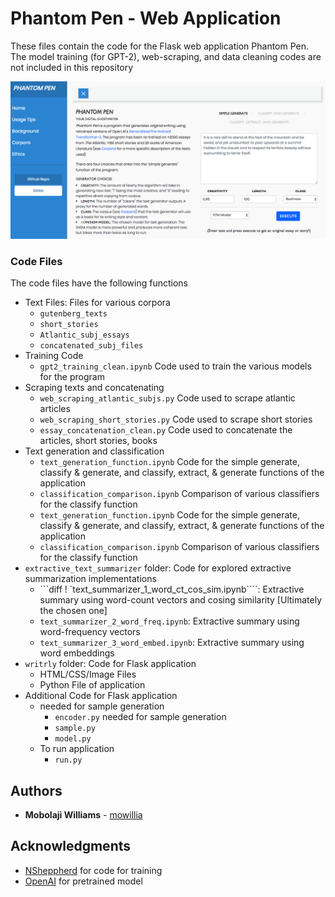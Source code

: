 # Phantom Pen - Web Application 

These files contain the code for the Flask web application Phantom Pen. The model training (for GPT-2), web-scraping, and data cleaning codes are not included in this repository

![](phantompen_screenshot.png)


### Code Files

The code files have the following functions

* Text Files: Files for various corpora
  * `gutenberg_texts`
  * `short_stories`
  * `Atlantic_subj_essays`
  * `concatenated_subj_files`
* Training Code
  * `gpt2_training_clean.ipynb` Code used to train the various models for the program
* Scraping texts and concatenating
  * `web_scraping_atlantic_subjs.py` Code used to scrape atlantic articles
  * `web_scraping_short_stories.py` Code used to scrape short stories
  * `essay_concatenation_clean.py` Code used to concatenate the articles, short stories, books
* Text generation and classification
  * `text_generation_function.ipynb` Code for the simple generate, classify & generate, and classify, extract, & generate functions of the application
  * `classification_comparison.ipynb` Comparison of various classifiers for the classify function
  * `text_generation_function.ipynb` Code for the simple generate, classify & generate, and classify, extract, & generate functions of the application
  * `classification_comparison.ipynb` Comparison of various classifiers for the classify function  
* `extractive_text_summarizer` folder: Code for explored extractive summarization implementations
  * ```diff ! `text_summarizer_1_word_ct_cos_sim.ipynb````: Extractive summary using word-count vectors and cosing similarity [Ultimately the chosen one]
  * `text_summarizer_2_word_freq.ipynb`: Extractive summary using word-frequency vectors
  * `text_summarizer_3_word_embed.ipynb`: Extractive summary using word embeddings  
* `writrly` folder: Code for Flask application
  * HTML/CSS/Image Files 
  * Python File of application
* Additional Code for Flask application
  * needed for sample generation
    * `encoder.py` needed for sample generation
    * `sample.py`
    * `model.py`
  * To run application
    * `run.py`


## Authors

* **Mobolaji Williams** - [mowillia](https://github.com/mowillia)


## Acknowledgments

* [NSheppherd](https://github.com/nshepperd) for code for training
* [OpenAI](https://github.com/openai) for pretrained model
